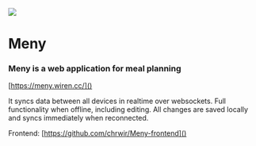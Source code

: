 ![](https://meny.wiren.cc/img/icons/apple-touch-icon-180x180.png)

# Meny

### Meny is a web application for meal planning

[https://meny.wiren.cc/]()

It syncs data between all devices in realtime over websockets. Full functionality when offline, including editing. All changes are saved locally and syncs immediately when reconnected.

Frontend: [https://github.com/chrwir/Meny-frontend]()